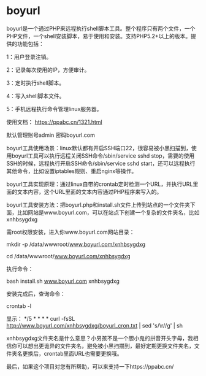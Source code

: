 # boyurl
boyurl是一个通过PHP来远程执行shell脚本工具。整个程序只有两个文件，一个PHP文件，一个shell安装脚本，易于使用和安装。支持PHP5.2+以上的版本。提供的功能包括：
 
1：用户登录注销。 

2：记录每次使用的IP，方便审计。 

3：定时执行shell脚本。 

4：写入shell脚本文件。 

5：手机远程执行命令管理linux服务器。 

使用文档： https://ppabc.cn/1321.html

默认管理账号admin  密码boyurl.com

boyurl工具使用场景：linux默认都有开启SSH端口22，很容易被小黑扫描到，使用boyurl工具可以执行远程关闭SSH命令/sbin/service sshd stop，需要的使用SSH的时候，远程执行开启SSH命令/sbin/service sshd start，还可以远程执行其他命令，比如设置iptables规则、重启nginx等操作。

boyurl工具实现原理：通过linux自带的crontab定时检测一个URL，并执行URL里面的文本内容，这个URL里面的文本内容通过PHP程序来写入的。

boyurl工具安装方法：把boyurl.php和install.sh文件上传到站点的一个文件夹下面，比如网站是www.boyurl.com，可以在站点下创建一个复杂的文件夹名，比如xnhbsygdxg

需root权限安装，进入你www.boyurl.com网站目录：

mkdir -p /data/wwwroot/www.boyurl.com/xnhbsygdxg

cd /data/wwwroot/www.boyurl.com/xnhbsygdxg

执行命令：

bash install.sh www.boyurl.com xnhbsygdxg

安装完成后，查询命令：

crontab -l

显示：
*/5 * * * * curl -fsSL http://www.boyurl.com/xnhbsygdxg/boyurl_cron.txt  | sed   's/\r//g' | sh

xnhbsygdxg文件夹名是什么意思？小男孩不是一个胆小鬼的拼音开头字母，我相信你可以想出更诡异的文件夹名，避免被小黑扫描到，最好定期更换文件夹名，文件夹名更换后，crontab里面URL也需要更换哦。

最后，如果这个项目对您有所帮助，可以来支持一下https://ppabc.cn/


